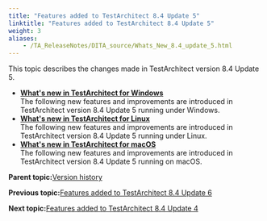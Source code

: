 ```yaml
--- 
title: "Features added to TestArchitect 8.4 Update 5"
linktitle: "Features added to TestArchitect 8.4 Update 5"
weight: 3
aliases: 
    - /TA_ReleaseNotes/DITA_source/Whats_New_8.4_update_5.html
---
```


This topic describes the changes made in TestArchitect version 8.4 Update 5.

-   **[What's new in TestArchitect for Windows](/TA_ReleaseNotes/DITA_source/Whats_New_Windows_8.4_update_5.html)**  
The following new features and improvements are introduced in TestArchitect version 8.4 Update 5 running under Windows.
-   **[What's new in TestArchitect for Linux](/TA_ReleaseNotes/DITA_source/Whats_New_Linux_8.4_update_5.html)**  
The following new features and improvements are introduced in TestArchitect version 8.4 Update 5 running under Linux.
-   **[What's new in TestArchitect for macOS](/TA_ReleaseNotes/DITA_source/Whats_New_Mac_8.4_update_5.html)**  
The following new features and improvements are introduced in TestArchitect version 8.4 Update 5 running on macOS.

**Parent topic:**[Version history](/TA_ReleaseNotes/DITA_source/Version_History.html)

**Previous topic:**[Features added to TestArchitect 8.4 Update 6](/TA_ReleaseNotes/DITA_source/Whats_New_8.4_update_6.html)

**Next topic:**[Features added to TestArchitect 8.4 Update 4](/TA_ReleaseNotes/DITA_source/Whats_New_8.4_update_4.html)


